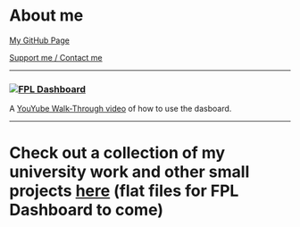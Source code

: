 # About me

[My GitHub Page](https://github.com/ventsiR)

[Support me / Contact me](https://linktr.ee/ventsir)

***

### [![FPL Dashboard](https://i.imgur.com/ADwFH2k.png)](https://app.powerbi.com/view?r=eyJrIjoiYTQ2NmVhMmEtM2E1Ni00MGQ4LTk1NjQtMDRhMWI3NGJlY2U2IiwidCI6Ijc5OWIyNzUxLTQzMTgtNGRhZi04YzVkLTJiOTI4ZmY2ZTNhMyIsImMiOjN9)
A [YouYube Walk-Through video](https://www.youtube.com/watch?v=IeqpzYJaSM0) of how to use the dasboard.

***

# Check out a collection of my university work and other small projects [here](https://github.com/ventsiR/ventsiR/tree/final/Portfolio) (flat files for FPL Dashboard to come)

